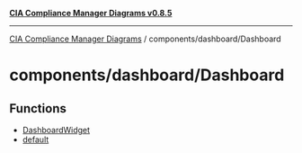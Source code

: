 [**CIA Compliance Manager Diagrams v0.8.5**](../../../README.md)

***

[CIA Compliance Manager Diagrams](../../../modules.md) / components/dashboard/Dashboard

# components/dashboard/Dashboard

## Functions

- [DashboardWidget](functions/DashboardWidget.md)
- [default](functions/default.md)
